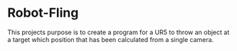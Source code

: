 # Robot-Fling
This projects purpose is to create a program for a UR5 to throw an object at a target which position that has been calculated from a single camera.
